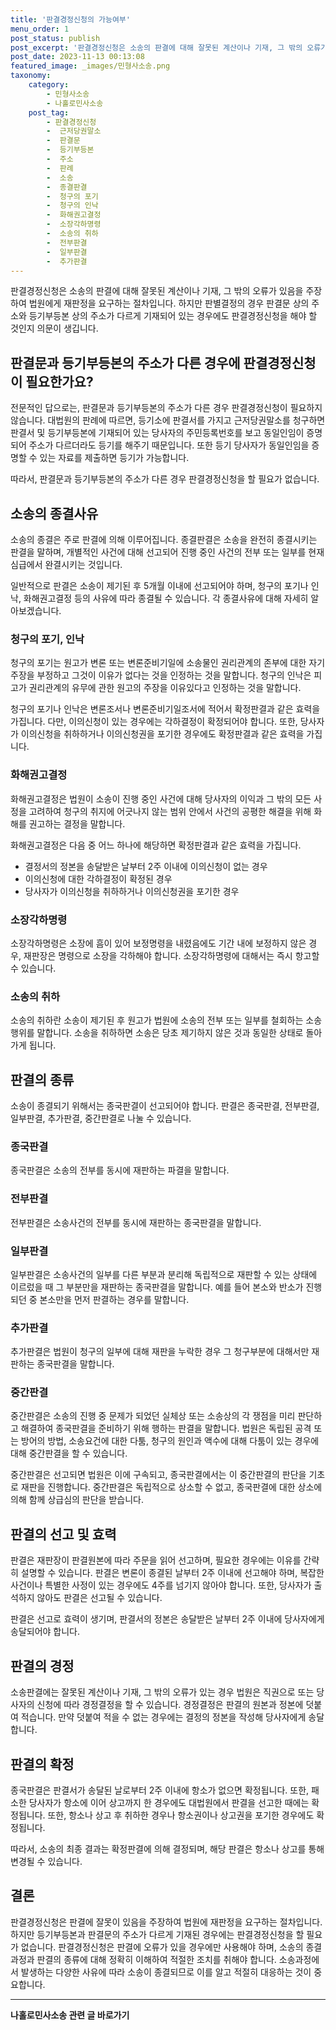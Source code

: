 ```yaml
---
title: '판결경정신청의 가능여부'
menu_order: 1
post_status: publish
post_excerpt: '판결경정신청은 소송의 판결에 대해 잘못된 계산이나 기재, 그 밖의 오류가 있음을 주장하여 법원에게 재판정을 요구하는 절차입니다. 하지만 판별결정의 경우 판결문 상의 주소와 등기부등본 상의 주소가 다르게 기재되어 있는 경우에도 판결경정신청을 해야 할 것인지 의문이 생깁니다.'
post_date: 2023-11-13 00:13:08
featured_image: _images/민형사소송.png
taxonomy:
    category:
        - 민형사소송
        - 나홀로민사소송
    post_tag:
        - 판결경정신청
        -  근저당권말소
        -  판결문
        -  등기부등본
        -  주소
        -  판례
        -  소송
        -  종결판결
        -  청구의 포기
        -  청구의 인낙
        -  화해권고결정
        -  소장각하명령
        -  소송의 취하
        -  전부판결
        -  일부판결
        -  추가판결
---
```



판결경정신청은 소송의 판결에 대해 잘못된 계산이나 기재, 그 밖의 오류가 있음을 주장하여 법원에게 재판정을 요구하는 절차입니다. 하지만 판별결정의 경우 판결문 상의 주소와 등기부등본 상의 주소가 다르게 기재되어 있는 경우에도 판결경정신청을 해야 할 것인지 의문이 생깁니다.

## 판결문과 등기부등본의 주소가 다른 경우에 판결경정신청이 필요한가요?
전문적인 답으로는, 판결문과 등기부등본의 주소가 다른 경우 판결경정신청이 필요하지 않습니다. 대법원의 판례에 따르면, 등기소에 판결서를 가지고 근저당권말소를 청구하면 판결서 및 등기부등본에 기재되어 있는 당사자의 주민등록번호를 보고 동일인임이 증명되어 주소가 다르더라도 등기를 해주기 때문입니다. 또한 등기 당사자가 동일인임을 증명할 수 있는 자료를 제출하면 등기가 가능합니다.

따라서, 판결문과 등기부등본의 주소가 다른 경우 판결경정신청을 할 필요가 없습니다.

## 소송의 종결사유

소송의 종결은 주로 판결에 의해 이루어집니다. 종결판결은 소송을 완전히 종결시키는 판결을 말하며, 개별적인 사건에 대해 선고되어 진행 중인 사건의 전부 또는 일부를 현재 심급에서 완결시키는 것입니다.

일반적으로 판결은 소송이 제기된 후 5개월 이내에 선고되어야 하며, 청구의 포기나 인낙, 화해권고결정 등의 사유에 따라 종결될 수 있습니다. 각 종결사유에 대해 자세히 알아보겠습니다.

### 청구의 포기, 인낙
청구의 포기는 원고가 변론 또는 변론준비기일에 소송물인 권리관계의 존부에 대한 자기 주장을 부정하고 그것이 이유가 없다는 것을 인정하는 것을 말합니다. 청구의 인낙은 피고가 권리관계의 유무에 관한 원고의 주장을 이유있다고 인정하는 것을 말합니다.

청구의 포기나 인낙은 변론조서나 변론준비기일조서에 적어서 확정판결과 같은 효력을 가집니다. 다만, 이의신청이 있는 경우에는 각하결정이 확정되어야 합니다. 또한, 당사자가 이의신청을 취하하거나 이의신청권을 포기한 경우에도 확정판결과 같은 효력을 가집니다.

### 화해권고결정
화해권고결정은 법원이 소송이 진행 중인 사건에 대해 당사자의 이익과 그 밖의 모든 사정을 고려하여 청구의 취지에 어긋나지 않는 범위 안에서 사건의 공평한 해결을 위해 화해를 권고하는 결정을 말합니다.

화해권고결정은 다음 중 어느 하나에 해당하면 확정판결과 같은 효력을 가집니다.
- 결정서의 정본을 송달받은 날부터 2주 이내에 이의신청이 없는 경우
- 이의신청에 대한 각하결정이 확정된 경우
- 당사자가 이의신청을 취하하거나 이의신청권을 포기한 경우

### 소장각하명령
소장각하명령은 소장에 흠이 있어 보정명령을 내렸음에도 기간 내에 보정하지 않은 경우, 재판장은 명령으로 소장을 각하해야 합니다. 소장각하명령에 대해서는 즉시 항고할 수 있습니다.

### 소송의 취하
소송의 취하란 소송이 제기된 후 원고가 법원에 소송의 전부 또는 일부를 철회하는 소송행위를 말합니다. 소송을 취하하면 소송은 당초 제기하지 않은 것과 동일한 상태로 돌아가게 됩니다.

## 판결의 종류

소송이 종결되기 위해서는 종국판결이 선고되어야 합니다. 판결은 종국판결, 전부판결, 일부판결, 추가판결, 중간판결로 나눌 수 있습니다.

### 종국판결
종국판결은 소송의 전부를 동시에 재판하는 파결을 말합니다.

### 전부판결
전부판결은 소송사건의 전부를 동시에 재판하는 종국판결을 말합니다.

### 일부판결
일부판결은 소송사건의 일부를 다른 부분과 분리해 독립적으로 재판할 수 있는 상태에 이르렀을 때 그 부분만을 재판하는 종국판결을 말합니다. 예를 들어 본소와 반소가 진행되던 중 본소만을 먼저 판결하는 경우를 말합니다.

### 추가판결
추가판결은 법원이 청구의 일부에 대해 재판을 누락한 경우 그 청구부분에 대해서만 재판하는 종국판결을 말합니다.

### 중간판결
중간판결은 소송의 진행 중 문제가 되었던 실체상 또는 소송상의 각 쟁점을 미리 판단하고 해결하여 종국판결을 준비하기 위해 행하는 판결을 말합니다. 법원은 독립된 공격 또는 방어의 방법, 소송요건에 대한 다툼, 청구의 원인과 액수에 대해 다툼이 있는 경우에 대해 중간판결을 할 수 있습니다.

중간판결은 선고되면 법원은 이에 구속되고, 종국판결에서는 이 중간판결의 판단을 기초로 재판을 진행합니다. 중간판결은 독립적으로 상소할 수 없고, 종국판결에 대한 상소에 의해 함께 상급심의 판단을 받습니다.

## 판결의 선고 및 효력

판결은 재판장이 판결원본에 따라 주문을 읽어 선고하며, 필요한 경우에는 이유를 간략히 설명할 수 있습니다. 판결은 변론이 종결된 날부터 2주 이내에 선고해야 하며, 복잡한 사건이나 특별한 사정이 있는 경우에도 4주를 넘기지 않아야 합니다. 또한, 당사자가 출석하지 않아도 판결은 선고될 수 있습니다.

판결은 선고로 효력이 생기며, 판결서의 정본은 송달받은 날부터 2주 이내에 당사자에게 송달되어야 합니다.

## 판결의 경정

소송판결에는 잘못된 계산이나 기재, 그 밖의 오류가 있는 경우 법원은 직권으로 또는 당사자의 신청에 따라 경정결정을 할 수 있습니다. 경정결정은 판결의 원본과 정본에 덧붙여 적습니다. 만약 덧붙여 적을 수 없는 경우에는 결정의 정본을 작성해 당사자에게 송달합니다.

## 판결의 확정

종국판결은 판결서가 송달된 날로부터 2주 이내에 항소가 없으면 확정됩니다. 또한, 패소한 당사자가 항소에 이어 상고까지 한 경우에도 대법원에서 판결을 선고한 때에는 확정됩니다. 또한, 항소나 상고 후 취하한 경우나 항소권이나 상고권을 포기한 경우에도 확정됩니다.

따라서, 소송의 최종 결과는 확정판결에 의해 결정되며, 해당 판결은 항소나 상고를 통해 변경될 수 있습니다.

## 결론

판결경정신청은 판결에 잘못이 있음을 주장하여 법원에 재판정을 요구하는 절차입니다. 하지만 등기부등본과 판결문의 주소가 다르게 기재된 경우에는 판결경정신청을 할 필요가 없습니다. 판결경정신청은 판결에 오류가 있을 경우에만 사용해야 하며, 소송의 종결과정과 판결의 종류에 대해 정확히 이해하여 적절한 조치를 취해야 합니다. 소송과정에서 발생하는 다양한 사유에 따라 소송이 종결되므로 이를 알고 적절히 대응하는 것이 중요합니다.
<!-- wp:separator -->
<hr class="wp-block-separator has-alpha-channel-opacity"/>
<!-- /wp:separator -->

<!-- wp:group {"backgroundColor":"base","layout":{"type":"constrained"}} -->
<div class="wp-block-group has-base-background-color has-background"><!-- wp:paragraph {"align":"center","fontSize":"medium"} -->
<p class="has-text-align-center has-large-font-size"><strong>나홀로민사소송 관련 글 바로가기</strong></p>
<!-- /wp:paragraph -->


<!-- wp:latest-posts
{"categories":[{"id":14767,"count":19,"description":"","link":"https://uknowlaw.com/category/%eb%82%98%ed%99%80%eb%a1%9c%eb%af%bc%ec%82%ac%ec%86%8c%ec%86%a1/","name":"나홀로민사소송","slug":"나홀로민사소송","taxonomy":"category","parent":0,"meta":[],"_links":{"self":[{"href":"https://uknowlaw.com/wp-json/wp/v2/categories/14767"}],"collection":[{"href":"https://uknowlaw.com/wp-json/wp/v2/categories"}],"about":[{"href":"https://uknowlaw.com/wp-json/wp/v2/taxonomies/category"}],"wp:post_type":[{"href":"https://uknowlaw.com/wp-json/wp/v2/posts?categories=14767"}],"curies":[{"name":"wp","href":"https://api.w.org/{rel}","templated":true}]}}],"postsToShow":100,"excerptLength":28,"postLayout":"grid","columns":2,"featuredImageAlign":"left","featuredImageSizeSlug":"large","fontSize":"small"} /--></div>
<!-- /wp:group -->
